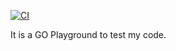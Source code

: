 [![CI](https://github.com/Liman2009/gocode/workflows/CI/badge.svg)](https://github.com/Liman2009/gocode/actions?workflow=CI)


It is a GO Playground to test my code.
